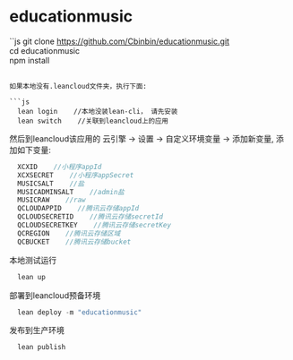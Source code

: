 # educationmusic

``js
  git clone https://github.com/Cbinbin/educationmusic.git    
  cd educationmusic    
  npm install    
```

如果本地没有.leancloud文件夹，执行下面:    

```js
  lean login    //本地没装lean-cli， 请先安装
  lean switch    //关联到leancloud上的应用
```

然后到leancloud该应用的 云引擎 -> 设置 -> 自定义环境变量 -> 添加新变量, 添加如下变量:    

```js 
  XCXID    //小程序appId
  XCXSECRET    //小程序appSecret
  MUSICSALT    //盐
  MUSICADMINSALT    //admin盐
  MUSICRAW    //raw
  QCLOUDAPPID    //腾讯云存储appId
  QCLOUDSECRETID    //腾讯云存储secretId
  QCLOUDSECRETKEY    //腾讯云存储secretKey
  QCREGION    //腾讯云存储区域
  QCBUCKET    //腾讯云存储bucket
```

本地测试运行     

```js
  lean up
```

部署到leancloud预备环境    

```js
  lean deploy -m "educationmusic"
```

发布到生产环境     

```js
  lean publish
```



